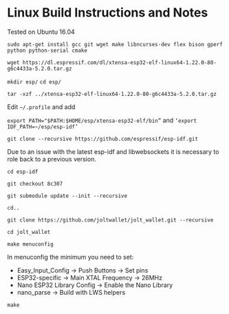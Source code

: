 Linux Build Instructions and Notes
======================================

Tested on Ubuntu 16.04

`sudo apt-get install gcc git wget make libncurses-dev flex bison gperf python python-serial cmake`

`wget https://dl.espressif.com/dl/xtensa-esp32-elf-linux64-1.22.0-80-g6c4433a-5.2.0.tar.gz`

`mkdir esp/`
`cd esp/`

`tar -xzf ../xtensa-esp32-elf-linux64-1.22.0-80-g6c4433a-5.2.0.tar.gz`

Edit `~/.profile` and add

`export PATH="$PATH:$HOME/esp/xtensa-esp32-elf/bin”` and 
`‘export IDF_PATH=~/esp/esp-idf’`

`git clone --recursive https://github.com/espressif/esp-idf.git`

Due to an issue with the latest esp-idf and libwebsockets it is necessary to role back to a previous version.

`cd esp-idf`

`git checkout 8c307`

`git submodule update --init --recursive`

`cd..`

`git clone https://github.com/joltwallet/jolt_wallet.git --recursive`

`cd jolt_wallet`

`make menuconfig`

In menuconfig the minimum you need to set:
* Easy_Input_Config -> Push Buttons -> Set pins
* ESP32-specific -> Main XTAL Frequency -> 26MHz
* Nano ESP32 Library Config -> Enable the Nano Library
* nano_parse -> Build with LWS helpers


`make`
